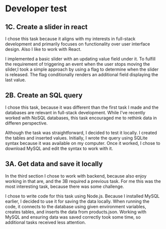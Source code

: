 # Developer test

## 1C. Create a slider in react

I chose this task because it aligns with my interests in full-stack development and primarily focuses on functionality over user interface design. Also I like to work with React.

I implemented a basic slider with an updating value field under it. To fulfill the requirement of triggering an event when the user stops moving the slider,I took a simple approach by using a flag to determine when the slider is released. The flag conditionally renders an additional field displaying the last value.

## 2B. Create an SQL query

I chose this task, because it was different than the first task I made and the databases are relevant in full-stack development. While I've recently worked with NoSQL databases, this task encouraged me to rethink data in differen perspective.

Although the task was straightforward, I decided to test it locally. I created the tables and inserted values. Initially, I wrote the query using SQLite syntax because it was available on my computer. Once it worked, I chose to download MySQL and edit the syntax to work with it.

## 3A. Get data and save it locally

In the third section I chose to work with backend, because also enjoy working in that are, and the 3B required a previous task. For me this was the most interesting task, because there was some challenge.

I chose to write code for this task using Node.js. Because I installed MySQL earlier, I decided to use it for saving the data locally. When running the code, it connects to the database using given environment variables, creates tables, and inserts the data from products.json. Working with MySQL and ensuring data was saved correctly took some time, so additional tasks received less attention.